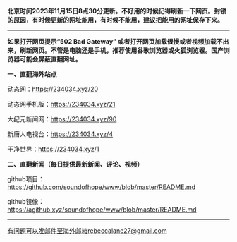 **北京时间2023年11月15日8点30分更新。不好用的时候记得刷新一下网页。封锁的原因，有时候更新的网址能用，有时候不能用，建议把能用的网址保存下来。**

***

**如果打开网页提示“502 Bad Gateway” 或者打开网页加载很慢或者视频加载不出来，刷新网页。不管是电脑还是手机，推荐使用谷歌浏览器或火狐浏览器。国产浏览器可能会屏蔽直翻网址。**

**一、直翻海外站点**

动态网：https://234034.xyz/20

动态网手机版：https://234034.xyz/21 

大纪元新闻网：https://234034.xyz/90

新唐人电视台：https://234034.xyz/4

干净世界：https://234034.xyz/1

**二、直翻新闻（每日提供最新新闻、评论、视频）**

github项目：https://github.com/soundofhope/www/blob/master/README.md

github镜像：https://agithub.xyz/soundofhope/www/blob/master/README.md



***


有问题可以发邮件至海外邮箱rebeccalane27@gmail.com

